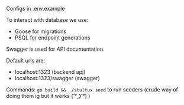
Configs in .env.example

To interact with database we use:
- Goose for migrations
- PSQL for endpoint generations 

Swagger is used for API documentation.

Default urls are:
- localhost:1323 (backend api)
- localhost:1323/swagger (swagger)


Commands:
`go build && ./stultux seed` to run seeders (crude way of doing them ig but it works ( ͡° ͜ʖ ͡°) )
